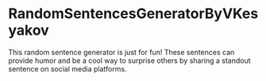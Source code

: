 # RandomSentencesGeneratorByVKesyakov
This random sentence generator is just for fun! These sentences can provide humor and be a cool way to surprise others by sharing a standout sentence on social media platforms.
